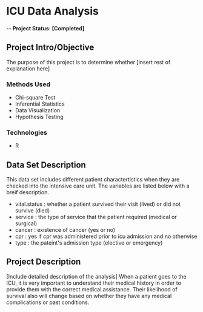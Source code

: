 # ICU Data Analysis
#### -- Project Status: [Completed]
## Project Intro/Objective
The purpose of this project is to determine whether [insert rest of explanation here]

### Methods Used
* Chi-square Test
* Inferential Statistics
* Data Visualization
* Hypothesis Testing

### Technologies
* R 

## Data Set Description
This data set includes different patient charactertistics 
when they are checked into the intensive care unit. The variables are listed below with a breif description.
* vital.status : whether a patient survived their visit (lived) or did not survive (died)
* service : the type of service that the patient required (medical or surgical) 
* cancer : existence of cancer (yes or no)
* cpr : yes if cpr was administered prior to icu admission and no otherwise
* type : the pateint's admission type (elective or emergency)

## Project Description
[Include detailed description of the analysis]
When a patient goes to the ICU, it is very important to understand their medical history in order to provide them with the correct medical assistance. Their likelihood of survival also will change based on whether they have any medical complications or past conditions. 